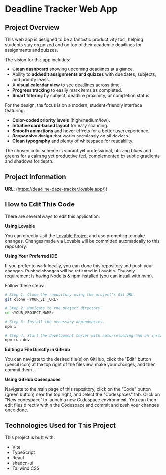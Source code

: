# Deadline Tracker Web App

## Project Overview

This web app is designed to be a fantastic productivity tool, helping students stay organized and on top of their academic deadlines for assignments and quizzes.

The vision for this app includes:

  * **Clean dashboard** showing upcoming deadlines at a glance.
  * Ability to **add/edit assignments and quizzes** with due dates, subjects, and priority levels.
  * A **visual calendar view** to see deadlines across time.
  * **Progress tracking** to easily mark items as completed.
  * **Smart filtering** by subject, deadline proximity, or completion status.

For the design, the focus is on a modern, student-friendly interface featuring:

  * **Color-coded priority levels** (high/medium/low).
  * **Intuitive card-based layout** for easy scanning.
  * **Smooth animations** and hover effects for a better user experience.
  * **Responsive design** that works seamlessly on all devices.
  * **Clean typography** and plenty of whitespace for readability.

The chosen color scheme is vibrant yet professional, utilizing blues and greens for a calming yet productive feel, complemented by subtle gradients and shadows for depth.

## Project Information

**URL**: (https://deadline-daze-tracker.lovable.app/))

## How to Edit This Code

There are several ways to edit this application:

**Using Lovable**

You can directly visit the [Lovable Project](https://www.google.com/search?q=https://lovable.dev/projects/d77da90c-7896-4b6c-a9f9-0ca90008789) and use prompting to make changes. Changes made via Lovable will be committed automatically to this repository.

**Using Your Preferred IDE**

If you prefer to work locally, you can clone this repository and push your changes. Pushed changes will be reflected in Lovable. The only requirement is having Node.js & npm installed (you can [install with nvm](https://github.com/nvm-sh/nvm#installing-and-updating)).

Follow these steps:

```sh
# Step 1: Clone the repository using the project's Git URL.
git clone <YOUR_GIT_URL>

# Step 2: Navigate to the project directory.
cd <YOUR_PROJECT_NAME>

# Step 3: Install the necessary dependencies.
npm i

# Step 4: Start the development server with auto-reloading and an instant preview.
npm run dev
```

**Editing a File Directly in GitHub**

You can navigate to the desired file(s) on GitHub, click the "Edit" button (pencil icon) at the top right of the file view, make your changes, and then commit them.

**Using GitHub Codespaces**

Navigate to the main page of this repository, click on the "Code" button (green button) near the top right, and select the "Codespaces" tab. Click on "New codespace" to launch a new Codespace environment. You can then edit files directly within the Codespace and commit and push your changes once done.

## Technologies Used for This Project

This project is built with:

  * Vite
  * TypeScript
  * React
  * shadcn-ui
  * Tailwind CSS
